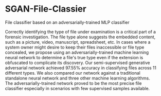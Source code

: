 # SGAN-File-Classier
File classifier based on an adversarially-trained MLP classifier

Correctly identifying the type of file under examination is a critical part of a forensic investigation.  The file type alone suggests the embedded content, such as a picture, video, manuscript, spreadsheet, etc.  In cases where a system owner might desire to keep their files inaccessible or file type concealed, we propose using an adversarially-trained machine learning neural network to determine a file's true type even if the extension is obfuscated to complicate its discovery.  Our semi-supervised generative adversarial network achieved 97.55% accuracy in classifying files across 11 different types.  We also compared our network against a traditional standalone neural network and three other machine learning algorithms.  The adversarially-trained network proved to be the most precise file classifier especially in scenarios with few supervised samples available.
